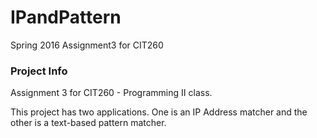 # IPandPattern
Spring 2016 Assignment3 for CIT260 

### Project Info

Assignment 3 for CIT260 - Programming II class.

This project has two applications. One is an IP Address matcher and the other is a text-based pattern matcher.
